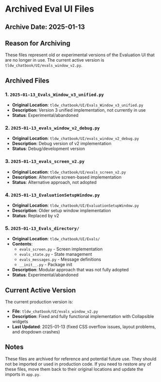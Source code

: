 # Archived Eval UI Files

## Archive Date: 2025-01-13

## Reason for Archiving
These files represent old or experimental versions of the Evaluation UI that are no longer in use. The current active version is `tldw_chatbook/UI/evals_window_v2.py`.

## Archived Files

### 1. `2025-01-13_Evals_Window_v3_unified.py`
- **Original Location**: `tldw_chatbook/UI/Evals_Window_v3_unified.py`
- **Description**: Version 3 unified implementation, not currently in use
- **Status**: Experimental/abandoned

### 2. `2025-01-13_evals_window_v2_debug.py`
- **Original Location**: `tldw_chatbook/UI/evals_window_v2_debug.py`
- **Description**: Debug version of v2 implementation
- **Status**: Debug/development version

### 3. `2025-01-13_evals_screen_v2.py`
- **Original Location**: `tldw_chatbook/UI/evals_screen_v2.py`
- **Description**: Alternative screen-based implementation
- **Status**: Alternative approach, not adopted

### 4. `2025-01-13_EvaluationSetupWindow.py`
- **Original Location**: `tldw_chatbook/UI/EvaluationSetupWindow.py`
- **Description**: Older setup window implementation
- **Status**: Replaced by v2

### 5. `2025-01-13_Evals_directory/`
- **Original Location**: `tldw_chatbook/UI/Evals/`
- **Contents**:
  - `evals_screen.py` - Screen implementation
  - `evals_state.py` - State management
  - `evals_messages.py` - Message definitions
  - `__init__.py` - Package init
- **Description**: Modular approach that was not fully adopted
- **Status**: Experimental/abandoned

## Current Active Version
The current production version is:
- **File**: `tldw_chatbook/UI/evals_window_v2.py`
- **Description**: Fixed and fully functional implementation with Collapsible widgets
- **Last Updated**: 2025-01-13 (fixed CSS overflow issues, layout problems, and dropdown crashes)

## Notes
These files are archived for reference and potential future use. They should not be imported or used in production code. If you need to restore any of these files, move them back to their original locations and update the imports in `app.py`.